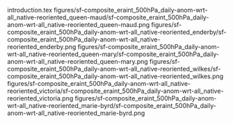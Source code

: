 introduction.tex
figures/sf-composite_eraint_500hPa_daily-anom-wrt-all_native-reoriented_queen-maud/sf-composite_eraint_500hPa_daily-anom-wrt-all_native-reoriented_queen-maud.png
figures/sf-composite_eraint_500hPa_daily-anom-wrt-all_native-reoriented_enderby/sf-composite_eraint_500hPa_daily-anom-wrt-all_native-reoriented_enderby.png
figures/sf-composite_eraint_500hPa_daily-anom-wrt-all_native-reoriented_queen-mary/sf-composite_eraint_500hPa_daily-anom-wrt-all_native-reoriented_queen-mary.png
figures/sf-composite_eraint_500hPa_daily-anom-wrt-all_native-reoriented_wilkes/sf-composite_eraint_500hPa_daily-anom-wrt-all_native-reoriented_wilkes.png
figures/sf-composite_eraint_500hPa_daily-anom-wrt-all_native-reoriented_victoria/sf-composite_eraint_500hPa_daily-anom-wrt-all_native-reoriented_victoria.png
figures/sf-composite_eraint_500hPa_daily-anom-wrt-all_native-reoriented_marie-byrd/sf-composite_eraint_500hPa_daily-anom-wrt-all_native-reoriented_marie-byrd.png
